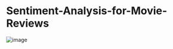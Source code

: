 # Sentiment-Analysis-for-Movie-Reviews
![image](https://github.com/Subriti/Sentiment-Analysis-for-Movie-Reviews/assets/97178479/a2039dff-e3c1-475c-84b1-361eb01349e1)

